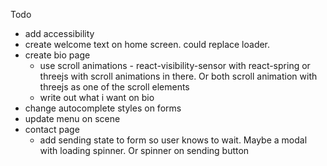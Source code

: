 Todo

- add accessibility
- create welcome text on home screen. could replace loader.
- create bio page
  - use scroll animations - react-visibility-sensor with react-spring or threejs with scroll animations in there. Or both scroll animation with threejs as one of the scroll elements
  - write out what i want on bio
- change autocomplete styles on forms
- update menu on scene
- contact page
  - add sending state to form so user knows to wait. Maybe a modal with loading spinner. Or spinner on sending button
